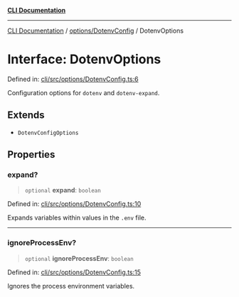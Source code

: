 [**CLI Documentation**](../../../README.md)

***

[CLI Documentation](../../../README.md) / [options/DotenvConfig](../README.md) / DotenvOptions

# Interface: DotenvOptions

Defined in: [cli/src/options/DotenvConfig.ts:6](https://github.com/stonemjs/cli/blob/a8ddb59abbd77ddb2870c689c0c7e80297d24c5a/src/options/DotenvConfig.ts#L6)

Configuration options for `dotenv` and `dotenv-expand`.

## Extends

- `DotenvConfigOptions`

## Properties

### expand?

> `optional` **expand**: `boolean`

Defined in: [cli/src/options/DotenvConfig.ts:10](https://github.com/stonemjs/cli/blob/a8ddb59abbd77ddb2870c689c0c7e80297d24c5a/src/options/DotenvConfig.ts#L10)

Expands variables within values in the `.env` file.

***

### ignoreProcessEnv?

> `optional` **ignoreProcessEnv**: `boolean`

Defined in: [cli/src/options/DotenvConfig.ts:15](https://github.com/stonemjs/cli/blob/a8ddb59abbd77ddb2870c689c0c7e80297d24c5a/src/options/DotenvConfig.ts#L15)

Ignores the process environment variables.
